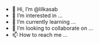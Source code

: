 - 👋 Hi, I’m @lilkasab
- 👀 I’m interested in ...
- 🌱 I’m currently learning ...
- 💞️ I’m looking to collaborate on ...
- 📫 How to reach me ...

<!---
lilkasab/lilkasab is a ✨ special ✨ repository because its `README.md` (this file) appears on your GitHub profile.
You can click the Preview link to take a look at your changes.
--->
